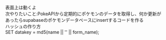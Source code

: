 表面上は動くよ\
次やりたいこと:PokeAPIから定期的にポケモンのデータを取得し、何か更新があったらsupabaseのポケモンデータベースにinsertするコードを作る\
ハッシュの作り方\
SET datakey = md5(name || '' || form_name);

